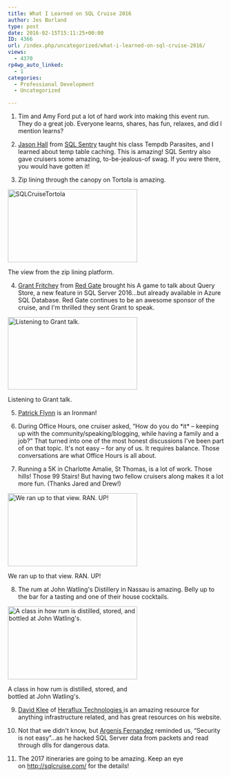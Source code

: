 ```yaml
---
title: What I Learned on SQL Cruise 2016
author: Jes Borland
type: post
date: 2016-02-15T15:11:25+00:00
ID: 4366
url: /index.php/uncategorized/what-i-learned-on-sql-cruise-2016/
views:
  - 4370
rp4wp_auto_linked:
  - 1
categories:
  - Professional Development
  - Uncategorized

---
```

1. Tim and Amy Ford put a lot of hard work into making this event run. They do a great job. Everyone learns, shares, has fun, relaxes, and did I mention learns?

2. <a href="https://twitter.com/SQLSaurus" target="_blank">Jason Hall</a> from <a href="http://www.sqlsentry.com/" target="_blank">SQL Sentry</a> taught his class Tempdb Parasites, and I learned about temp table caching. This is amazing! SQL Sentry also gave cruisers some amazing, to-be-jealous-of swag. If you were there, you would have gotten it!

3. Zip lining through the canopy on Tortola is amazing.

<div id="attachment_4369" style="width: 310px" class="wp-caption aligncenter">
  <img class="wp-image-4369 size-medium" src="/wp-content/uploads/2016/02/IMAG1792-300x169.jpg" alt="SQLCruiseTortola" width="300" height="169" srcset="/wp-content/uploads/2016/02/IMAG1792-300x169.jpg 300w, /wp-content/uploads/2016/02/IMAG1792-1024x579.jpg 1024w, /wp-content/uploads/2016/02/IMAG1792.jpg 1344w" sizes="(max-width: 300px) 100vw, 300px" />
  
  <p class="wp-caption-text">
    The view from the zip lining platform.
  </p>
</div>

4. <a href="https://twitter.com/GFritchey" target="_blank">Grant Fritchey</a> from <a href="http://www.red-gate.com/" target="_blank">Red Gate</a> brought his A game to talk about Query Store, a new feature in SQL Server 2016…but already available in Azure SQL Database. Red Gate continues to be an awesome sponsor of the cruise, and I'm thrilled they sent Grant to speak.

<div id="attachment_4368" style="width: 310px" class="wp-caption aligncenter">
  <img class="size-medium wp-image-4368" src="/wp-content/uploads/2016/02/IMAG1840-300x168.jpg" alt="Listening to Grant talk. " width="300" height="168" srcset="/wp-content/uploads/2016/02/IMAG1840-300x168.jpg 300w, /wp-content/uploads/2016/02/IMAG1840-1024x576.jpg 1024w" sizes="(max-width: 300px) 100vw, 300px" />
  
  <p class="wp-caption-text">
    Listening to Grant talk.
  </p>
</div>

5. <a href="https://twitter.com/sqllensman" target="_blank">Patrick Flynn</a> is an Ironman!

6. During Office Hours, one cruiser asked, “How do you do \*it\* – keeping up with the community/speaking/blogging, while having a family and a job?” That turned into one of the most honest discussions I've been part of on that topic. It's not easy – for any of us. It requires balance. Those conversations are what Office Hours is all about.

7. Running a 5K in Charlotte Amalie, St Thomas, is a lot of work. Those hills! Those 99 Stairs! But having two fellow cruisers along makes it a lot more fun. (Thanks Jared and Drew!)

<div id="attachment_4367" style="width: 310px" class="wp-caption aligncenter">
  <img class="size-medium wp-image-4367" src="/wp-content/uploads/2016/02/IMAG1750-300x169.jpg" alt="We ran up to that view. RAN. UP! " width="300" height="169" srcset="/wp-content/uploads/2016/02/IMAG1750-300x169.jpg 300w, /wp-content/uploads/2016/02/IMAG1750-1024x579.jpg 1024w" sizes="(max-width: 300px) 100vw, 300px" />
  
  <p class="wp-caption-text">
    We ran up to that view. RAN. UP!
  </p>
</div>

8. The rum at John Watling's Distillery in Nassau is amazing. Belly up to the bar for a tasting and one of their house cocktails.

<div id="attachment_4370" style="width: 310px" class="wp-caption aligncenter">
  <img class="size-medium wp-image-4370" src="/wp-content/uploads/2016/02/IMAG1862-300x169.jpg" alt="A class in how rum is distilled, stored, and bottled at John Watling's. " width="300" height="169" srcset="/wp-content/uploads/2016/02/IMAG1862-300x169.jpg 300w, /wp-content/uploads/2016/02/IMAG1862-1024x579.jpg 1024w, /wp-content/uploads/2016/02/IMAG1862.jpg 1344w" sizes="(max-width: 300px) 100vw, 300px" />
  
  <p class="wp-caption-text">
    A class in how rum is distilled, stored, and bottled at John Watling's.
  </p>
</div>

9. <a href="https://twitter.com/kleegeek" target="_blank">David Klee</a> of <a href="http://heraflux.com/" target="_blank">Heraflux Technologies </a>is an amazing resource for anything infrastructure related, and has great resources on his website.

10. Not that we didn't know, but <a href="https://twitter.com/DBArgenis" target="_blank">Argenis Fernandez</a> reminded us, “Security is not easy”…as he hacked SQL Server data from packets and read through dlls for dangerous data.

11. The 2017 itineraries are going to be amazing. Keep an eye on <a href="http://sqlcruise.com/" target="_blank">http://sqlcruise.com/</a> for the details!